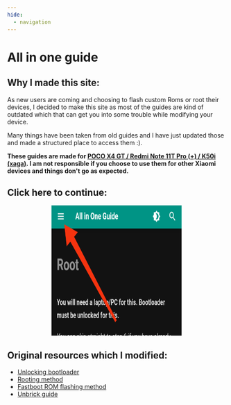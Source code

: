 ```yaml
---
hide:
  - navigation
---
```


# **All in one guide**
## Why I made this site:
As new users are coming and choosing to flash custom Roms or root their devices, I decided to make this site as most of the guides are kind of outdated which that can get you into some trouble while modifying your device.

Many things have been taken from old guides and I have just updated those and made a structured place to access them :).

**These guides are made for <ins>POCO X4 GT / Redmi Note 11T Pro (+) / K50i (xaga)</ins>. I am not responsible if you choose to use them for other Xiaomi devices and things don't go as expected.**

## Click here to continue:

<p align="center">

<img src="https://raw.githubusercontent.com/Angxddeep/All-in-one-guide/main/docs/images/arrow.png" width="300" height="300">

</p>


## Original resources which I modified:

- [Unlocking bootloader](https://telegra.ru/Unlocking-Bootloader-05-24)
- [Rooting method](https://telegra.ru/Rooting-Method-02-15)
- [Fastboot ROM flashing method](https://telegra.ru/How-to-flash-miui-fastboot-rom-05-27)
- [Unbrick guide](https://wiki.itsvixano.me/device_specific/preloader_xaga/)
